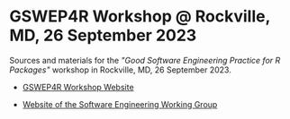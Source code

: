 # GSWEP4R Workshop @ Rockville, MD, 26 September 2023

Sources and materials for the *"Good Software Engineering Practice for R Packages"* workshop in Rockville, MD, 26 September 2023.

- [GSWEP4R Workshop Website](https://openpharma.github.io/workshop-r-swe-md/)

- [Website of the Software Engineering Working Group](https://rconsortium.github.io/asa-biop-swe-wg/)
